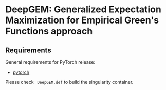 # DeepGEM: Generalized Expectation Maximization for Empirical Green's Functions approach

<!--- ![overview image](https://github.com/angelafgao/DeepGEM/blob/main/teaser.jpg) -->

## Requirements
General requirements for PyTorch release:
* [pytorch](https://pytorch.org/)

Please check ``` DeepGEM.def``` to build the singularity container.

<!-- ## Citation
```
@inproceedings{gao2021deepgem,
 author = {Gao, Angela F and Castillo, Jorge C and Yue, Yisong and Ross, Zachary E and Bouman, Katherine L},
 booktitle = {Advances in Neural Information Processing Systems},
 title = {DeepGEM: Generalized Expectation-Maximization for Blind Inversion},
 volume = {35},
 year = {2021}
}
``` -->
